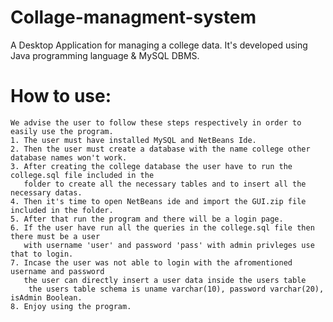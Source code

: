 # Collage-managment-system
A Desktop Application for managing a college data. It's developed using Java programming language & MySQL DBMS.

# How to use:
	We advise the user to follow these steps respectively in order to easily use the program.
	1. The user must have installed MySQL and NetBeans Ide.
	2. Then the user must create a database with the name college other database names won't work.
	3. After creating the college database the user have to run the college.sql file included in the
	   folder to create all the necessary tables and to insert all the necessary datas.
	4. Then it's time to open NetBeans ide and import the GUI.zip file included in the folder.
	5. After that run the program and there will be a login page.
	6. If the user have run all the queries in the college.sql file then there must be a user 
	   with username 'user' and password 'pass' with admin privleges use that to login.
	7. Incase the user was not able to login with the afromentioned username and password
	   the user can directly insert a user data inside the users table
		the users table schema is uname varchar(10), password varchar(20), isAdmin Boolean.
	8. Enjoy using the program.
